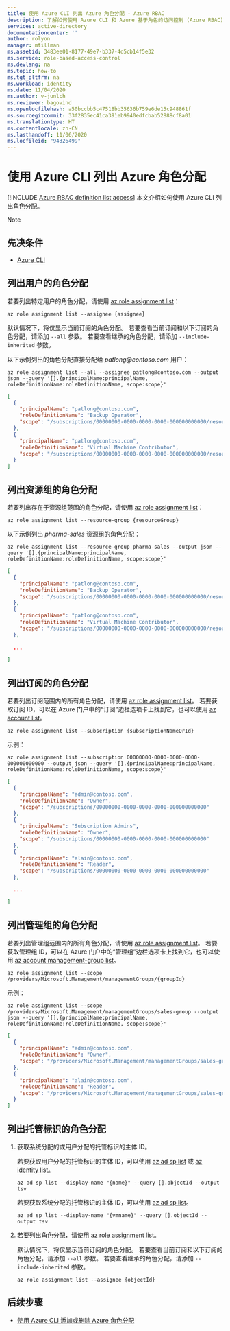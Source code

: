 ```yaml
---
title: 使用 Azure CLI 列出 Azure 角色分配 - Azure RBAC
description: 了解如何使用 Azure CLI 和 Azure 基于角色的访问控制 (Azure RBAC) 来确定用户、组、服务主体和托管标识有权访问的资源内容。
services: active-directory
documentationcenter: ''
author: rolyon
manager: mtillman
ms.assetid: 3483ee01-8177-49e7-b337-4d5cb14f5e32
ms.service: role-based-access-control
ms.devlang: na
ms.topic: how-to
ms.tgt_pltfrm: na
ms.workload: identity
ms.date: 11/04/2020
ms.author: v-junlch
ms.reviewer: bagovind
ms.openlocfilehash: a50bccbb5c47518bb35636b759e6de15c948861f
ms.sourcegitcommit: 33f2835ec41ca391eb9940edfcbab52888cf8a01
ms.translationtype: HT
ms.contentlocale: zh-CN
ms.lasthandoff: 11/06/2020
ms.locfileid: "94326499"
---
```

# <a name="list-azure-role-assignments-using-azure-cli"></a>使用 Azure CLI 列出 Azure 角色分配

[!INCLUDE [Azure RBAC definition list access](../../includes/role-based-access-control-definition-list.md)] 本文介绍如何使用 Azure CLI 列出角色分配。

> [!NOTE]

## <a name="prerequisites"></a>先决条件

- [Azure CLI](/cli)

## <a name="list-role-assignments-for-a-user"></a>列出用户的角色分配

若要列出特定用户的角色分配，请使用 [az role assignment list](/cli/role/assignment#az-role-assignment-list)：

```azurecli
az role assignment list --assignee {assignee}
```

默认情况下，将仅显示当前订阅的角色分配。 若要查看当前订阅和以下订阅的角色分配，请添加 `--all` 参数。 若要查看继承的角色分配，请添加 `--include-inherited` 参数。

以下示例列出的角色分配直接分配给 *patlong\@contoso.com* 用户：

```azurecli
az role assignment list --all --assignee patlong@contoso.com --output json --query '[].{principalName:principalName, roleDefinitionName:roleDefinitionName, scope:scope}'
```

```json
[
  {
    "principalName": "patlong@contoso.com",
    "roleDefinitionName": "Backup Operator",
    "scope": "/subscriptions/00000000-0000-0000-0000-000000000000/resourceGroups/pharma-sales"
  },
  {
    "principalName": "patlong@contoso.com",
    "roleDefinitionName": "Virtual Machine Contributor",
    "scope": "/subscriptions/00000000-0000-0000-0000-000000000000/resourceGroups/pharma-sales"
  }
]
```

## <a name="list-role-assignments-for-a-resource-group"></a>列出资源组的角色分配

若要列出存在于资源组范围的角色分配，请使用 [az role assignment list](/cli/role/assignment#az-role-assignment-list)：

```azurecli
az role assignment list --resource-group {resourceGroup}
```

以下示例列出 *pharma-sales* 资源组的角色分配：

```azurecli
az role assignment list --resource-group pharma-sales --output json --query '[].{principalName:principalName, roleDefinitionName:roleDefinitionName, scope:scope}'
```

```json
[
  {
    "principalName": "patlong@contoso.com",
    "roleDefinitionName": "Backup Operator",
    "scope": "/subscriptions/00000000-0000-0000-0000-000000000000/resourceGroups/pharma-sales"
  },
  {
    "principalName": "patlong@contoso.com",
    "roleDefinitionName": "Virtual Machine Contributor",
    "scope": "/subscriptions/00000000-0000-0000-0000-000000000000/resourceGroups/pharma-sales"
  },
  
  ...

]
```

## <a name="list-role-assignments-for-a-subscription"></a>列出订阅的角色分配

若要列出订阅范围内的所有角色分配，请使用 [az role assignment list](/cli/role/assignment#az-role-assignment-list)。 若要获取订阅 ID，可以在 Azure 门户中的“订阅”边栏选项卡上找到它，也可以使用 [az account list](/cli/account#az-account-list)。

```azurecli
az role assignment list --subscription {subscriptionNameOrId}
```

示例：

```azurecli
az role assignment list --subscription 00000000-0000-0000-0000-000000000000 --output json --query '[].{principalName:principalName, roleDefinitionName:roleDefinitionName, scope:scope}'
```

```json
[
  {
    "principalName": "admin@contoso.com",
    "roleDefinitionName": "Owner",
    "scope": "/subscriptions/00000000-0000-0000-0000-000000000000"
  },
  {
    "principalName": "Subscription Admins",
    "roleDefinitionName": "Owner",
    "scope": "/subscriptions/00000000-0000-0000-0000-000000000000"
  },
  {
    "principalName": "alain@contoso.com",
    "roleDefinitionName": "Reader",
    "scope": "/subscriptions/00000000-0000-0000-0000-000000000000"
  },

  ...

]
```

## <a name="list-role-assignments-for-a-management-group"></a>列出管理组的角色分配

若要列出管理组范围内的所有角色分配，请使用 [az role assignment list](/cli/role/assignment#az-role-assignment-list)。 若要获取管理组 ID，可以在 Azure 门户中的“管理组”边栏选项卡上找到它，也可以使用 [az account management-group list](/cli/account/management-group#az-account-management-group-list)。

```azurecli
az role assignment list --scope /providers/Microsoft.Management/managementGroups/{groupId}
```

示例：

```azurecli
az role assignment list --scope /providers/Microsoft.Management/managementGroups/sales-group --output json --query '[].{principalName:principalName, roleDefinitionName:roleDefinitionName, scope:scope}'
```

```json
[
  {
    "principalName": "admin@contoso.com",
    "roleDefinitionName": "Owner",
    "scope": "/providers/Microsoft.Management/managementGroups/sales-group"
  },
  {
    "principalName": "alain@contoso.com",
    "roleDefinitionName": "Reader",
    "scope": "/providers/Microsoft.Management/managementGroups/sales-group"
  }
]
```

## <a name="list-role-assignments-for-a-managed-identity"></a>列出托管标识的角色分配

1. 获取系统分配的或用户分配的托管标识的主体 ID。

    若要获取用户分配的托管标识的主体 ID，可以使用 [az ad sp list](/cli/ad/sp#az-ad-sp-list) 或 [az identity list](https://docs.microsoft.com/en-us/cli/azure/identity#az-identity-list)。

    ```azurecli
    az ad sp list --display-name "{name}" --query [].objectId --output tsv
    ```

    若要获取系统分配的托管标识的主体 ID，可以使用 [az ad sp list](/cli/ad/sp#az-ad-sp-list)。

    ```azurecli
    az ad sp list --display-name "{vmname}" --query [].objectId --output tsv
    ```

1. 若要列出角色分配，请使用 [az role assignment list](/cli/role/assignment#az-role-assignment-list)。

    默认情况下，将仅显示当前订阅的角色分配。 若要查看当前订阅和以下订阅的角色分配，请添加 `--all` 参数。 若要查看继承的角色分配，请添加 `--include-inherited` 参数。

    ```azurecli
    az role assignment list --assignee {objectId}
    ```

## <a name="next-steps"></a>后续步骤

- [使用 Azure CLI 添加或删除 Azure 角色分配](role-assignments-cli.md)

